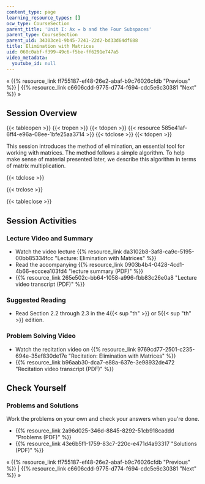 ```yaml
---
content_type: page
learning_resource_types: []
ocw_type: CourseSection
parent_title: 'Unit I: Ax = b and the Four Subspaces'
parent_type: CourseSection
parent_uid: 34303ce1-9b45-7241-22d2-bd33d64df688
title: Elimination with Matrices
uid: 060c0abf-f399-49c6-f5be-ff6291e747a5
video_metadata:
  youtube_id: null
---
```


« {{% resource_link ff755187-ef48-26e2-abaf-b9c76026cfdb "Previous" %}} | {{% resource_link c6606cdd-9775-d774-f694-cdc5e6c30381 "Next" %}} »

Session Overview
----------------

{{< tableopen >}}
{{< tropen >}}
{{< tdopen >}}
{{< resource 585e41af-6ff4-e96a-08ee-1bfe25aa3714 >}}
{{< tdclose >}}
{{< tdopen >}}


This session introduces the method of elimination, an essential tool for working with matrices. The method follows a simple algorithm. To help make sense of material presented later, we describe this algorithm in terms of matrix multiplication.


{{< tdclose >}}

{{< trclose >}}

{{< tableclose >}}

Session Activities
------------------

### Lecture Video and Summary

*   Watch the video lecture {{% resource_link da3102b8-3af8-ca9c-5195-00bb85334fcc "Lecture: Elimination with Matrices" %}}
*   Read the accompanying {{% resource_link 0903b4b4-0428-4cd1-4b66-ecccea103fd4 "lecture summary (PDF)" %}}
*   {{% resource_link 265e502c-bb64-1058-a996-fbb83c26e0a8 "Lecture video transcript (PDF)" %}}

### Suggested Reading

*   Read Section 2.2 through 2.3 in the 4{{< sup "th" >}} or 5{{< sup "th" >}} edition.

### Problem Solving Video

*   Watch the recitation video on {{% resource_link 9769cd77-2501-c235-694e-35ef830de17e "Recitation: Elimination with Matrices" %}}
*   {{% resource_link b96aab30-dca7-e88a-637e-3e98932de472 "Recitation video transcript (PDF)" %}}

Check Yourself
--------------

### Problems and Solutions

Work the problems on your own and check your answers when you're done.

*   {{% resource_link 2a96d025-346d-8845-8292-51cb918caddd "Problems (PDF)" %}}
*   {{% resource_link 43e6b5f1-1759-83c7-220c-e471d4a93317 "Solutions (PDF)" %}}

« {{% resource_link ff755187-ef48-26e2-abaf-b9c76026cfdb "Previous" %}} | {{% resource_link c6606cdd-9775-d774-f694-cdc5e6c30381 "Next" %}} »